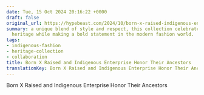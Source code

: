 ```yaml
---
date: Tue, 15 Oct 2024 20:16:22 +0000
draft: false
original_url: https://hypebeast.com/2024/10/born-x-raised-indigenous-enterprise-collab-collection-lookbook-release-info
summary: a unique blend of style and respect, this collection celebrates indigenous
  heritage while making a bold statement in the modern fashion world.
tags:
- indigenous-fashion
- heritage-collection
- collaboration
title: Born X Raised and Indigenous Enterprise Honor Their Ancestors
translationKey: Born X Raised and Indigenous Enterprise Honor Their Ancestors
---
```


Born X Raised and Indigenous Enterprise Honor Their Ancestors